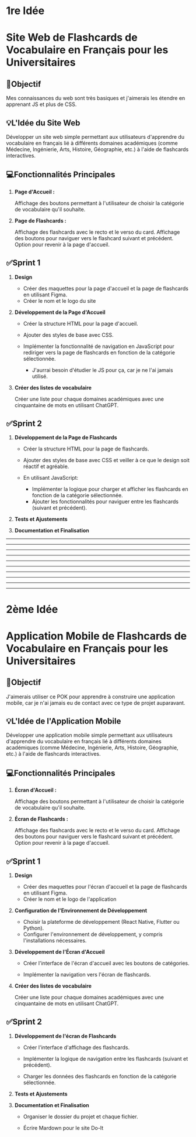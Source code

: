 # 1re Idée
# Site Web de Flashcards de Vocabulaire en Français pour les Universitaires

## 🎯Objectif

Mes connaissances du web sont très basiques et j'aimerais les étendre en apprenant JS et plus de CSS.

## 💡L'Idée du Site Web

Développer un site web simple permettant aux utilisateurs d'apprendre du vocabulaire en français lié à différents domaines académiques (comme Médecine, Ingénierie, Arts, Histoire, Géographie, etc.) à l'aide de flashcards interactives.

## 💻Fonctionnalités Principales

1. **Page d'Accueil :**

    Affichage des boutons permettant à l'utilisateur de choisir la catégorie de vocabulaire qu'il souhaite.

2. **Page de Flashcards :**

    Affichage des flashcards avec le recto et le verso du card.
    Affichage des boutons pour naviguer vers le flashcard suivant et précédent.
    Option pour revenir à la page d'accueil.

## ✅Sprint 1

1. **Design**

    * Créer des maquettes pour la page d'accueil et la page de flashcards en utilisant Figma.
    * Créer le nom et le logo du site

2. **Développement de la Page d'Accueil**

    * Créer la structure HTML pour la page d'accueil.

    * Ajouter des styles de base avec CSS.

    * Implémenter la fonctionnalité de navigation en JavaScript pour rediriger vers la page de flashcards en fonction de la catégorie sélectionnée.
        
        * J'aurrai besoin d'étudier le JS pour ça, car je ne l'ai jamais utilisé.

3. **Créer des listes de vocabulaire**

    Créer une liste pour chaque domaines académiques avec une cinquantaine de mots en utilisant ChatGPT.

## ✅Sprint 2

1. **Développement de la Page de Flashcards**
    * Créer la structure HTML pour la page de flashcards.

    * Ajouter des styles de base avec CSS et veiller à ce que le design soit réactif et agréable.

    * En utilisant JavaScript:

        * Implémenter la logique pour charger et afficher les flashcards en fonction de la catégorie sélectionnée.
        * Ajouter les fonctionnalités pour naviguer entre les flashcards (suivant et précédent).

2. **Tests et Ajustements**

3. **Documentation et Finalisation**



---
---
---
---
---
---
---
---
---
---

# 2ème Idée
# Application Mobile de Flashcards de Vocabulaire en Français pour les Universitaires

## 🎯Objectif

J'aimerais utiliser ce POK pour apprendre à construire une application mobile, car je n'ai jamais eu de contact avec ce type de projet auparavant.

## 💡L'Idée de l'Application Mobile

Développer une application mobile simple permettant aux utilisateurs d'apprendre du vocabulaire en français lié à différents domaines académiques (comme Médecine, Ingénierie, Arts, Histoire, Géographie, etc.) à l'aide de flashcards interactives.

## 💻Fonctionnalités Principales

1. **Écran d'Accueil :**

    Affichage des boutons permettant à l'utilisateur de choisir la catégorie de vocabulaire qu'il souhaite.

2. **Écran de Flashcards :**

    Affichage des flashcards avec le recto et le verso du card.
    Affichage des boutons pour naviguer vers le flashcard suivant et précédent.
    Option pour revenir à la page d'accueil.

## ✅Sprint 1

1. **Design**

    * Créer des maquettes pour l'écran d'accueil et la page de flashcards en utilisant Figma.
    * Créer le nom et le logo de l'application

2. **Configuration de l'Environnement de Développement**

    * Choisir la plateforme de développement (React Native, Flutter ou Python).
    * Configurer l'environnement de développement, y compris l'installations nécessaires.

3. **Développement de l'Écran d'Accueil**

    * Créer l'interface de l'écran d'accueil avec les boutons de catégories.

    * Implémenter la navigation vers l'écran de flashcards.

4. **Créer des listes de vocabulaire**

    Créer une liste pour chaque domaines académiques avec une cinquantaine de mots en utilisant ChatGPT.

## ✅Sprint 2

1. **Développement de l'écran de Flashcards**
    * Créer l'interface d'affichage des flashcards.

    * Implémenter la logique de navigation entre les flashcards (suivant et précédent).

    * Charger les données des flashcards en fonction de la catégorie sélectionnée.

2. **Tests et Ajustements**

3. **Documentation et Finalisation**
   * Organiser le dossier du projet et chaque fichier.

    * Écrire Mardown pour le site Do-It